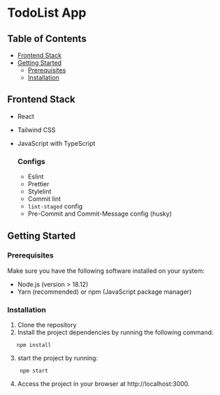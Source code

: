 # TodoList App

## Table of Contents
- [Frontend Stack](#frontend-stack)
- [Getting Started](#getting-started)
  - [Prerequisites](#prerequisites)
  - [Installation](#installation)


## Frontend Stack
- React
- Tailwind CSS
- JavaScript with TypeScript

  ### Configs

  - Eslint
  - Prettier
  - Stylelint
  - Commit lint
  - `lint-staged` config
  - Pre-Commit and Commit-Message config (husky)

## Getting Started

### Prerequisites

Make sure you have the following software installed on your system:
- Node.js (version > 18.12)
- Yarn (recommended) or npm (JavaScript package manager)

### Installation

1. Clone the repository
2. Install the project dependencies by running the following command:

```shell
   npm install 
```

3. start the project by running:

```shell
    npm start
```

4. Access the project in your browser at http://localhost:3000.
